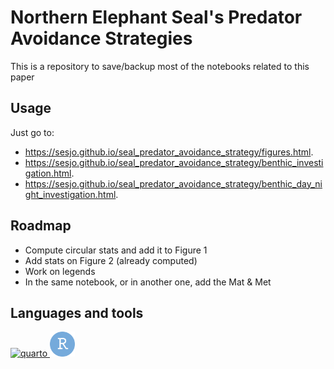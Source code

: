 # Northern Elephant Seal's Predator Avoidance Strategies

This is a repository to save/backup most of the notebooks related to this paper

## Usage

Just go to:

* https://sesjo.github.io/seal_predator_avoidance_strategy/figures.html.
* https://sesjo.github.io/seal_predator_avoidance_strategy/benthic_investigation.html.
* https://sesjo.github.io/seal_predator_avoidance_strategy/benthic_day_night_investigation.html.

## Roadmap

* Compute circular stats and add it to Figure 1
* Add stats on Figure 2 (already computed)
* Work on legends
* In the same notebook, or in another one, add the Mat & Met

## Languages and tools

<p align="left"> <a href="https://quarto.org/" target="_blank" rel="noreferrer"> <img src="https://avatars.githubusercontent.com/u/67437475?s=200&v=4" alt="quarto" width="40" height="40"/> </a>  <a href="https://posit.co/products/open-source/rstudio/" target="_blank" rel="noreferrer"> <img src="https://github.com/devicons/devicon/blob/master/icons/rstudio/rstudio-original.svg" alt="Rstudio" width="40" height="40"/> </a> </p>


